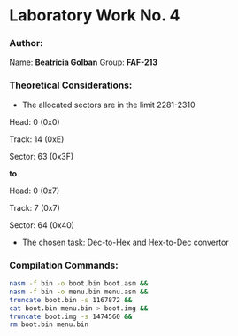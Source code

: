 # Laboratory Work No. 4

### Author:
Name: __Beatricia Golban__
Group: __FAF-213__

### Theoretical Considerations:

* The allocated sectors are in the limit 2281-2310 

Head: 0 (0x0)

Track: 14 (0xE)

Sector: 63 (0x3F) 

__to__

Head: 0 (0x7)

Track: 7 (0x7)

Sector: 64 (0x40)

* The chosen task: Dec-to-Hex and Hex-to-Dec convertor

### Compilation Commands:

```bash
nasm -f bin -o boot.bin boot.asm &&
nasm -f bin -o menu.bin menu.asm &&
truncate boot.bin -s 1167872 && 
cat boot.bin menu.bin > boot.img &&
truncate boot.img -s 1474560 && 
rm boot.bin menu.bin
```
